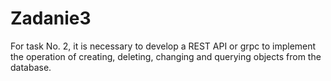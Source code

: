 # Zadanie3
For task No. 2, it is necessary to develop a REST API or grpc to implement the operation of creating, deleting, changing and querying objects from the database.
